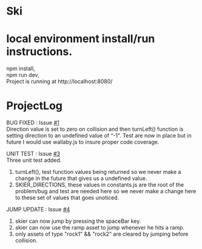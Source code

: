# Ski

# local environment install/run instructions.
npm install, <br>
npm run dev, <br>
Project is running at http://localhost:8080/

# ProjectLog
BUG FIXED : Issue [#1](https://github.com/WebDevJ/ski/issues/1)<br>
Direction value is set to zero on collision and then turnLeft() function is setting direction to an undefined value  of “-1". Test are now in place but in future I would use wallaby.js to insure proper code coverage.

UNIT TEST : Issue [#3](https://github.com/WebDevJ/ski/issues/3)<br>
Three unit test added.  
1. turnLeft(), test function values being returned so we never make a change in the future that gives us a undefined value.
2. SKIER_DIRECTIONS, these values in constants.js are the root of the problem/bug and test are needed here so we never make a change here to these set of values that goes unoticed.  

JUMP UPDATE : Issue [#4](https://github.com/WebDevJ/ski/issues/4)<br>
 1. skier can now jump by pressing the spaceBar key.
 2. skier can now use the ramp asset to jump whenever he hits a ramp.
 3. only assets of type "rock1" && "rock2" are cleared by jumping before collision.


